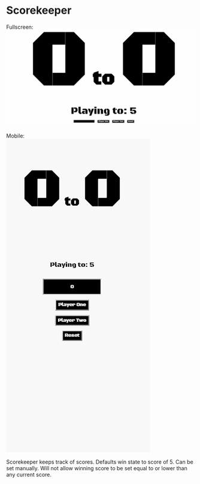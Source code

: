 # Scorekeeper

Fullscreen:
<img src="https://github.com/jzkarap/Scorekeeper/blob/master/scorekeeperFull.gif?raw=true">

Mobile: <br>
<img src="https://github.com/jzkarap/Scorekeeper/blob/master/scorekeeperMobile.gif?raw=true">

Scorekeeper keeps track of scores. Defaults win state to score of 5. Can be set manually. Will not allow winning score to be set equal to or lower than any current score. 
